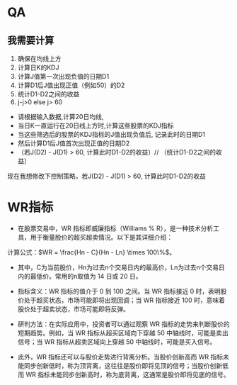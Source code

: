 # QA

## 我需要计算

1. 确保在均线上方
2. 计算日K的KDJ
3. 计算J值第一次出现负值的日期D1
4. 计算D1后J值出现正值（例如50）的D2
5. 统计D1-D2之间的收益
6. j-j>0 else j> 60

- 请根据输入数据,计算20日均线,
- 当日K一直运行在20日线上方时,计算这些股票的KDJ指标
- 当这些筛选后的股票的KDJ指标的J值出现负值后, 记录此时的日期D1
- 然后计算D1后J值首次出现正值的日期D2
- （若J(D2) - J(D1) > 60, 计算此时D1-D2的收益）// （统计D1-D2之间的收益）

现在我想修改下控制策略，若J(D2) - J(D1) > 60, 计算此时D1-D2的收益

# WR指标

- 在股票交易中，WR 指标即威廉指标（Williams % R），是一种技术分析工具，用于衡量股价的超买超卖情况。以下是其详细介绍：

计算公式：$WR = \frac{Hn - C}{Hn - Ln} \times 100\%$。

- 其中，C为当前股价，Hn为过去n个交易日内的最高价，Ln为过去n个交易日内的最低价。常用的n取值为 14 日或 20 日。

- 指标含义：WR 指标的值介于 0 到 100 之间。当 WR 指标接近 0 时，表明股价处于超买状态，市场可能即将出现回调；当 WR 指标接近 100 时，意味着股价处于超卖状态，市场可能即将反弹。

- 研判方法：在实际应用中，投资者可以通过观察 WR 指标的走势来判断股价的短期趋势。例如，当 WR 指标从超买区域向下穿越 50 中轴线时，可能是卖出信号；当 WR 指标从超卖区域向上穿越 50 中轴线时，可能是买入信号。

- 此外，WR 指标还可以与股价走势进行背离分析。当股价创新高而 WR 指标未能同步创新低时，称为顶背离，这往往是股价即将见顶的信号；当股价创新低而 WR 指标未能同步创新高时，称为底背离，这通常是股价即将见底的信号。